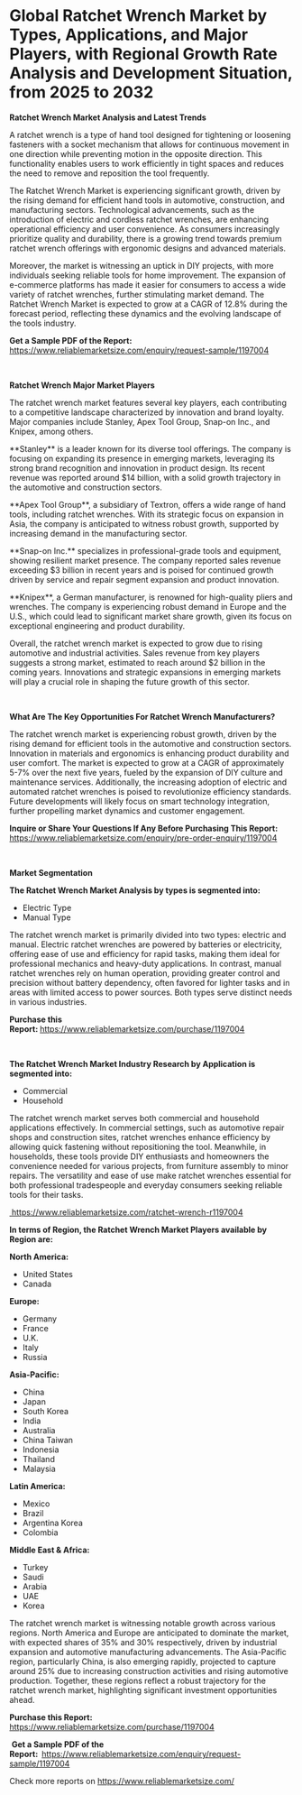 <p><h1>Global Ratchet Wrench Market by Types, Applications, and Major Players, with Regional Growth Rate Analysis and Development Situation, from 2025 to 2032</h1></p><p><strong>Ratchet Wrench Market Analysis and Latest Trends</strong></p>
<p><p>A ratchet wrench is a type of hand tool designed for tightening or loosening fasteners with a socket mechanism that allows for continuous movement in one direction while preventing motion in the opposite direction. This functionality enables users to work efficiently in tight spaces and reduces the need to remove and reposition the tool frequently.</p><p>The Ratchet Wrench Market is experiencing significant growth, driven by the rising demand for efficient hand tools in automotive, construction, and manufacturing sectors. Technological advancements, such as the introduction of electric and cordless ratchet wrenches, are enhancing operational efficiency and user convenience. As consumers increasingly prioritize quality and durability, there is a growing trend towards premium ratchet wrench offerings with ergonomic designs and advanced materials.</p><p>Moreover, the market is witnessing an uptick in DIY projects, with more individuals seeking reliable tools for home improvement. The expansion of e-commerce platforms has made it easier for consumers to access a wide variety of ratchet wrenches, further stimulating market demand. The Ratchet Wrench Market is expected to grow at a CAGR of 12.8% during the forecast period, reflecting these dynamics and the evolving landscape of the tools industry.</p></p>
<p><strong>Get a Sample PDF of the Report:&nbsp;</strong> <a href="https://www.reliablemarketsize.com/enquiry/request-sample/1197004?utm_campaign=2936&utm_medium=2&utm_source=Github&utm_content=ia&utm_term=10042025&utm_id=ratchet-wrench">https://www.reliablemarketsize.com/enquiry/request-sample/1197004</a></p>
<p>&nbsp;</p>
<p><strong>Ratchet Wrench Major Market Players</strong></p>
<p><p>The ratchet wrench market features several key players, each contributing to a competitive landscape characterized by innovation and brand loyalty. Major companies include Stanley, Apex Tool Group, Snap-on Inc., and Knipex, among others. </p><p>**Stanley** is a leader known for its diverse tool offerings. The company is focusing on expanding its presence in emerging markets, leveraging its strong brand recognition and innovation in product design. Its recent revenue was reported around $14 billion, with a solid growth trajectory in the automotive and construction sectors.</p><p>**Apex Tool Group**, a subsidiary of Textron, offers a wide range of hand tools, including ratchet wrenches. With its strategic focus on expansion in Asia, the company is anticipated to witness robust growth, supported by increasing demand in the manufacturing sector. </p><p>**Snap-on Inc.** specializes in professional-grade tools and equipment, showing resilient market presence. The company reported sales revenue exceeding $3 billion in recent years and is poised for continued growth driven by service and repair segment expansion and product innovation. </p><p>**Knipex**, a German manufacturer, is renowned for high-quality pliers and wrenches. The company is experiencing robust demand in Europe and the U.S., which could lead to significant market share growth, given its focus on exceptional engineering and product durability.</p><p>Overall, the ratchet wrench market is expected to grow due to rising automotive and industrial activities. Sales revenue from key players suggests a strong market, estimated to reach around $2 billion in the coming years. Innovations and strategic expansions in emerging markets will play a crucial role in shaping the future growth of this sector.</p></p>
<p>&nbsp;</p>
<p><strong>What Are The Key Opportunities For Ratchet Wrench Manufacturers?</strong></p>
<p><p>The ratchet wrench market is experiencing robust growth, driven by the rising demand for efficient tools in the automotive and construction sectors. Innovation in materials and ergonomics is enhancing product durability and user comfort. The market is expected to grow at a CAGR of approximately 5-7% over the next five years, fueled by the expansion of DIY culture and maintenance services. Additionally, the increasing adoption of electric and automated ratchet wrenches is poised to revolutionize efficiency standards. Future developments will likely focus on smart technology integration, further propelling market dynamics and customer engagement.</p></p>
<p><strong>Inquire or Share Your Questions If Any Before Purchasing This Report:</strong> <a href="https://www.reliablemarketsize.com/enquiry/pre-order-enquiry/1197004?utm_campaign=2936&utm_medium=2&utm_source=Github&utm_content=ia&utm_term=10042025&utm_id=ratchet-wrench">https://www.reliablemarketsize.com/enquiry/pre-order-enquiry/1197004</a></p>
<p>&nbsp;</p>
<p><strong>Market Segmentation</strong></p>
<p><strong>The Ratchet Wrench Market Analysis by types is segmented into:</strong></p>
<p><ul><li>Electric Type</li><li>Manual Type</li></ul></p>
<p><p>The ratchet wrench market is primarily divided into two types: electric and manual. Electric ratchet wrenches are powered by batteries or electricity, offering ease of use and efficiency for rapid tasks, making them ideal for professional mechanics and heavy-duty applications. In contrast, manual ratchet wrenches rely on human operation, providing greater control and precision without battery dependency, often favored for lighter tasks and in areas with limited access to power sources. Both types serve distinct needs in various industries.</p></p>
<p><strong>Purchase this Report:&nbsp;</strong><a href="https://www.reliablemarketsize.com/purchase/1197004?utm_campaign=2936&utm_medium=2&utm_source=Github&utm_content=ia&utm_term=10042025&utm_id=ratchet-wrench">https://www.reliablemarketsize.com/purchase/1197004</a></p>
<p>&nbsp;</p>
<p><strong>The Ratchet Wrench Market Industry Research by Application is segmented into:</strong></p>
<p><ul><li>Commercial</li><li>Household</li></ul></p>
<p><p>The ratchet wrench market serves both commercial and household applications effectively. In commercial settings, such as automotive repair shops and construction sites, ratchet wrenches enhance efficiency by allowing quick fastening without repositioning the tool. Meanwhile, in households, these tools provide DIY enthusiasts and homeowners the convenience needed for various projects, from furniture assembly to minor repairs. The versatility and ease of use make ratchet wrenches essential for both professional tradespeople and everyday consumers seeking reliable tools for their tasks.</p></p>
<p><a href="https://www.reliablemarketsize.com/ratchet-wrench-r1197004?utm_campaign=2936&utm_medium=2&utm_source=Github&utm_content=ia&utm_term=10042025&utm_id=ratchet-wrench">&nbsp;https://www.reliablemarketsize.com/ratchet-wrench-r1197004</a></p>
<p><strong>In terms of Region, the Ratchet Wrench Market Players available by Region are:</strong></p>
<p>
    <p> <strong> North America: </strong>
        <ul>
            <li>United States</li>
            <li>Canada</li>
        </ul>
        </p> 
    <p> <strong> Europe: </strong>
        <ul>
            <li>Germany</li>
            <li>France</li>
            <li>U.K.</li>
            <li>Italy</li>
            <li>Russia</li>
        </ul>
        </p> 
    <p> <strong> Asia-Pacific: </strong>
        <ul>
            <li>China</li>
            <li>Japan</li>
            <li>South Korea</li>
            <li>India</li>
            <li>Australia</li>
            <li>China Taiwan</li>
            <li>Indonesia</li>
            <li>Thailand</li>
            <li>Malaysia</li>
        </ul>
        </p> 
    <p> <strong> Latin America: </strong>
        <ul>
            <li>Mexico</li>
            <li>Brazil</li>
            <li>Argentina Korea</li>
            <li>Colombia</li>
        </ul>
        </p> 
    <p> <strong> Middle East & Africa: </strong>
        <ul>
            <li>Turkey</li>
            <li>Saudi</li>
            <li>Arabia</li>
            <li>UAE</li>
            <li>Korea</li>
        </ul>
    </p>
    </p>
<p><p>The ratchet wrench market is witnessing notable growth across various regions. North America and Europe are anticipated to dominate the market, with expected shares of 35% and 30% respectively, driven by industrial expansion and automotive manufacturing advancements. The Asia-Pacific region, particularly China, is also emerging rapidly, projected to capture around 25% due to increasing construction activities and rising automotive production. Together, these regions reflect a robust trajectory for the ratchet wrench market, highlighting significant investment opportunities ahead.</p></p>
<p><strong>Purchase this Report: </strong><a href="https://www.reliablemarketsize.com/purchase/1197004?utm_campaign=2936&utm_medium=2&utm_source=Github&utm_content=ia&utm_term=10042025&utm_id=ratchet-wrench">https://www.reliablemarketsize.com/purchase/1197004</a></p>
<p>&nbsp;<strong>Get a Sample PDF of the Report:&nbsp;&nbsp;</strong><a href="https://www.reliablemarketsize.com/enquiry/request-sample/1197004?utm_campaign=2936&utm_medium=2&utm_source=Github&utm_content=ia&utm_term=10042025&utm_id=ratchet-wrench">https://www.reliablemarketsize.com/enquiry/request-sample/1197004</a></p>
<p><strong></strong></p>
<p>Check more reports on <a href="https://www.reliablemarketsize.com/?utm_campaign=2936&utm_medium=2&utm_source=Github&utm_content=ia&utm_term=10042025&utm_id=ratchet-wrench">https://www.reliablemarketsize.com/</a></p>